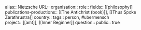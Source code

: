 alias:: Nietzsche
URL::
organisation::
role::
fields:: [[philosophy]] 
publications-productions:: [[The Antichrist (book)]], [[Thus Spoke Zarathrustra]] 
country::
tags:: person, #ubermensch  
project:: [[amt]], [[Inner Beginner]] 
question::
public:: true
